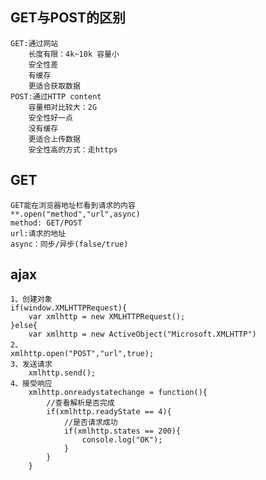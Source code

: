 ## GET与POST的区别
    GET:通过网站
        长度有限：4k~10k 容量小
        安全性差
        有缓存
        更适合获取数据
    POST:通过HTTP content
        容量相对比较大：2G
        安全性好一点
        没有缓存
        更适合上传数据
        安全性高的方式：走https
## GET
    GET能在浏览器地址栏看到请求的内容
    **.open("method","url",async)
    method: GET/POST
    url:请求的地址
    async：同步/异步(false/true)
## ajax
    1、创建对象
    if(window.XMLHTTPRequest){
        var xmlhttp = new XMLHTTPRequest();
    }else{
        var xmlhttp = new ActiveObject("Microsoft.XMLHTTP")
    2、
    xmlhttp.open("POST","url",true);
    3、发送请求
        xmlhttp.send();
    4、接受响应
        xmlhttp.onreadystatechange = function(){
            //查看解析是否完成
            if(xmlhttp.readyState == 4){
                //是否请求成功
                if(xmlhttp.states == 200){
                    console.log("OK");
                }
            }
        }